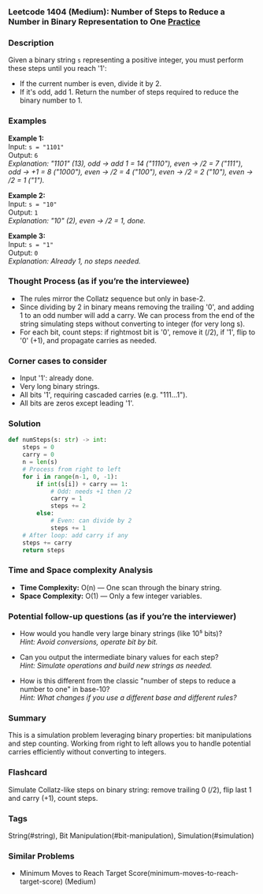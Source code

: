 ### Leetcode 1404 (Medium): Number of Steps to Reduce a Number in Binary Representation to One [Practice](https://leetcode.com/problems/number-of-steps-to-reduce-a-number-in-binary-representation-to-one)

### Description  
Given a binary string `s` representing a positive integer, you must perform these steps until you reach '1':
- If the current number is even, divide it by 2.
- If it's odd, add 1.
Return the number of steps required to reduce the binary number to 1.

### Examples  

**Example 1:**  
Input: `s = "1101"`  
Output: `6`  
*Explanation: "1101" (13), odd → add 1 = 14 ("1110"), even → /2 = 7 ("111"), odd → +1 = 8 ("1000"), even → /2 = 4 ("100"), even → /2 = 2 ("10"), even → /2 = 1 ("1").*

**Example 2:**  
Input: `s = "10"`  
Output: `1`  
*Explanation: "10" (2), even → /2 = 1, done.*

**Example 3:**  
Input: `s = "1"`  
Output: `0`  
*Explanation: Already 1, no steps needed.*

### Thought Process (as if you’re the interviewee)  
- The rules mirror the Collatz sequence but only in base-2.
- Since dividing by 2 in binary means removing the trailing '0', and adding 1 to an odd number will add a carry. We can process from the end of the string simulating steps without converting to integer (for very long s).
- For each bit, count steps: if rightmost bit is '0', remove it (/2), if '1', flip to '0' (+1), and propagate carries as needed.

### Corner cases to consider  
- Input '1': already done.
- Very long binary strings.
- All bits '1', requiring cascaded carries (e.g. "111...1").
- All bits are zeros except leading '1'.

### Solution

```python
def numSteps(s: str) -> int:
    steps = 0
    carry = 0
    n = len(s)
    # Process from right to left
    for i in range(n-1, 0, -1):
        if int(s[i]) + carry == 1:
            # Odd: needs +1 then /2
            carry = 1
            steps += 2
        else:
            # Even: can divide by 2
            steps += 1
    # After loop: add carry if any
    steps += carry
    return steps
```

### Time and Space complexity Analysis  
- **Time Complexity:** O(n) — One scan through the binary string.
- **Space Complexity:** O(1) — Only a few integer variables.

### Potential follow-up questions (as if you’re the interviewer)  

- How would you handle very large binary strings (like 10⁵ bits)?  
  *Hint: Avoid conversions, operate bit by bit.*

- Can you output the intermediate binary values for each step?  
  *Hint: Simulate operations and build new strings as needed.*

- How is this different from the classic "number of steps to reduce a number to one" in base-10?  
  *Hint: What changes if you use a different base and different rules?*

### Summary
This is a simulation problem leveraging binary properties: bit manipulations and step counting. Working from right to left allows you to handle potential carries efficiently without converting to integers.


### Flashcard
Simulate Collatz-like steps on binary string: remove trailing 0 (/2), flip last 1 and carry (+1), count steps.

### Tags
String(#string), Bit Manipulation(#bit-manipulation), Simulation(#simulation)

### Similar Problems
- Minimum Moves to Reach Target Score(minimum-moves-to-reach-target-score) (Medium)